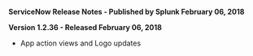 **ServiceNow Release Notes - Published by Splunk February 06, 2018**


**Version 1.2.36 - Released February 06, 2018**

* App action views and Logo updates
